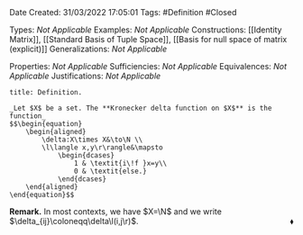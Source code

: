 <br />
<br />

Date Created: 31/03/2022 17:05:01
Tags: #Definition #Closed 

Types: _Not Applicable_
Examples: _Not Applicable_
Constructions: [[Identity Matrix]], [[Standard Basis of Tuple Space]], [[Basis for null space of matrix (explicit)]]
Generalizations: _Not Applicable_

Properties: _Not Applicable_
Sufficiencies: _Not Applicable_
Equivalences: _Not Applicable_
Justifications: _Not Applicable_

``` ad-Definition
title: Definition.

_Let $X$ be a set. The **Kronecker delta function on $X$** is the function_
$$\begin{equation}
    \begin{aligned}
        \delta:X\times X&\to\N \\
        \l\langle x,y\r\rangle&\mapsto
            \begin{dcases}
                1 & \textit{i\!f }x=y\\
                0 & \textit{else.}
            \end{dcases}
    \end{aligned}
\end{equation}$$

```

**Remark.** In most contexts, we have $X=\N$ and we write $\delta_{ij}\coloneqq\delta\l(i,j\r)$.<span style="float:right;">$\blacklozenge$</span>
